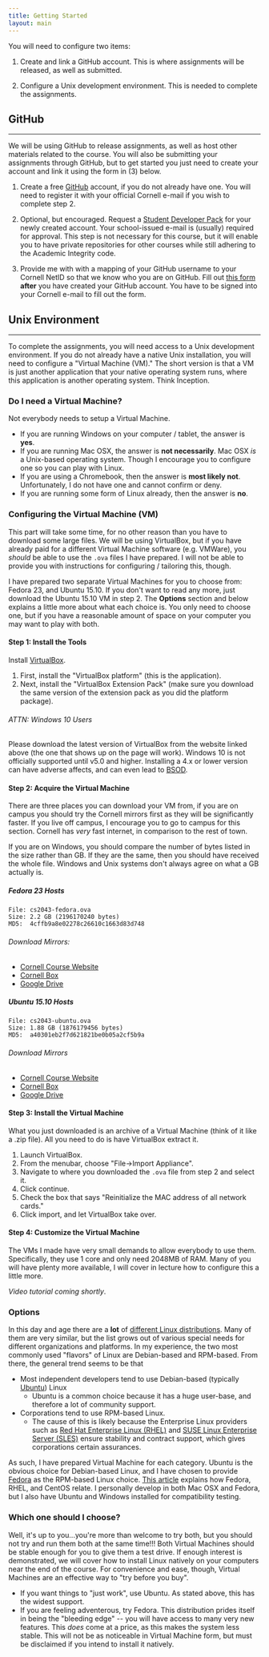 ```yaml
---
title: Getting Started
layout: main
---
```


You will need to configure two items:

1. Create and link a GitHub account. This is where assignments will be released, as well
   as submitted.

2. Configure a Unix development environment.  This is needed to complete the assignments.


## GitHub
------------

We will be using GitHub to release assignments, as well as host other materials related
to the course.  You will also be submitting your assignments through GitHub, but to get
started you just need to create your account and link it using the form in (3) below.

1. Create a free <a href="https://github.com/" target="_blank">GitHub</a> account, if
   you do not already have one.  You will need to register it with your official Cornell
   e-mail if you wish to complete step 2.<br />

2. Optional, but encouraged.  Request a <a href="https://education.github.com/pack" target="_blank">
   Student Developer Pack</a> for your newly created account.  Your school-issued e-mail
   is (usually) required for approval.  This step is not necessary for this course, but
   it will enable you to have private repositories for other courses while still adhering
   to the Academic Integrity code.<br />

3. Provide me with with a mapping of your GitHub username to your Cornell NetID
   so that we know who you are on GitHub.  Fill out
   <a href="http://goo.gl/forms/0HkAX4BxjO" target="_blank">this form</a> **after** you
   have created your GitHub account.  You have to be signed into your Cornell e-mail to
   fill out the form.

## Unix Environment
----------------------

To complete the assignments, you will need access to a Unix development environment.  If
you do not already have a native Unix installation, you will need to configure a "Virtual
Machine (VM)."  The short version is that a VM is just another application that your native
operating system runs, where this application is another operating system.  Think
Inception.

### Do I need a Virtual Machine?

Not everybody needs to setup a Virtual Machine.

- If you are running Windows on your computer / tablet, the answer is **yes**.
- If you are running Mac OSX, the answer is **not necessarily**.  Mac OSX *is* a
  Unix-based operating system.  Though I encourage you to configure one so you can
  play with Linux.
- If you are using a Chromebook, then the answer is **most likely not**.
  Unfortunately, I do not have one and cannot confirm or deny.
- If you are running some form of Linux already, then the answer is **no**.

### Configuring the Virtual Machine (VM)

This part will take some time, for no other reason than you have to download some large files.
We will be using VirtualBox, but if you have already paid for a different Virtual Machine
software (e.g. VMWare), you *should* be able to use the `.ova` files I have prepared.  I will
not be able to provide you with instructions for configuring / tailoring this, though.

I have prepared two separate Virtual Machines for you to choose from: Fedora 23, and Ubuntu 15.10.
If you don't want to read any more, just download the Ubuntu 15.10 VM in step 2.  The **Options**
section and below explains a little more about what each choice is.  You only need to choose one,
but if you have a reasonable amount of space on your computer you may want to play with both.

#### Step 1: Install the Tools

Install [VirtualBox](https://www.virtualbox.org/wiki/Downloads).

1. First, install the "VirtualBox platform" (this is the application).
2. Next, install the "VirtualBox Extension Pack" (make sure you download the same version of the
    extension pack as you did the platform package).  

###### ATTN: Windows 10 Users

Please download the latest version of VirtualBox from the website linked above (the one that shows
up on the page will work).  Windows 10 is not officially supported until v5.0 and higher.  Installing
a 4.x or lower version can have adverse affects, and can even lead to [BSOD](https://en.wikipedia.org/wiki/Blue_Screen_of_Death).


#### Step 2: Acquire the Virtual Machine

There are three places you can download your VM from, if you are on campus you should try the Cornell
mirrors first as they will be significantly faster.  If you live off campus, I encourage you to go
to campus for this section.  Cornell has *very* fast internet, in comparison to the rest of town.

If you are on Windows, you should compare the number of bytes listed in the size rather than GB.
If they are the same, then you should have received the whole file.  Windows and Unix systems don't
always agree on what a GB actually is.

##### Fedora 23 Hosts

    File: cs2043-fedora.ova
    Size: 2.2 GB (2196170240 bytes)
    MD5:  4cffb9a8e02278c26610c1663d83d748

###### Download Mirrors:
- [Cornell Course Website](http://www.cs.cornell.edu/courses/cs2043/2016sp/vms/cs2043-fedora.ova)
- [Cornell Box](https://cornell.box.com/cs2043-fedora)
- [Google Drive](https://drive.google.com/file/d/0B47IM_slYhMna1FBUjEwSTJwbmc/view?usp=sharing)

##### Ubuntu 15.10 Hosts

    File: cs2043-ubuntu.ova
    Size: 1.88 GB (1876179456 bytes)
    MD5:  a40301eb2f7d621821be0b05a2cf5b9a

###### Download Mirrors
- [Cornell Course Website](http://www.cs.cornell.edu/courses/cs2043/2016sp/vms/cs2043-ubuntu.ova)
- [Cornell Box](https://cornell.box.com/cs2043-ubuntu)
- [Google Drive](https://drive.google.com/file/d/0B47IM_slYhMnYk5mN1piM212NFU/view?usp=sharing)

#### Step 3: Install the Virtual Machine

What you just downloaded is an archive of a Virtual Machine (think of it like a .zip file).  All
you need to do is have VirtualBox extract it.

1. Launch VirtualBox.
2. From the menubar, choose "File->Import Appliance".
3. Navigate to where you downloaded the `.ova` file from step 2 and select it.
4. Click continue.
5. Check the box that says "Reinitialize the MAC address of all network cards."
6. Click import, and let VirtualBox take over.

#### Step 4: Customize the Virtual Machine

The VMs I made have very small demands to allow everybody to use them.  Specifically, they use 1 core and only need 2048MB of RAM.  Many of you will have plenty more available, I will cover in lecture how to configure this a little more.

<em>Video tutorial coming shortly</em>.

### Options

In this day and age there are a **lot** of [different Linux distributions][distros].  Many of
them are very similar, but the list grows out of various special needs for different organizations
and platforms.  In my experience, the two most commonly used "flavors" of Linux are
Debian-based and RPM-based.  From there, the general trend seems to be that

- Most independent developers tend to use Debian-based (typically [Ubuntu][ubuntu]) Linux
  - Ubuntu is a common choice because it has a huge user-base, and therefore a lot of
    community support.
- Corporations tend to use RPM-based Linux.
  - The cause of this is likely because the Enterprise Linux providers such as
    [Red Hat Enterprise Linux (RHEL)][RHEL] and [SUSE Linux Enterprise Server (SLES)][SLES]
    ensure stability and contract support, which gives corporations certain assurances.

As such, I have prepared Virtual Machine for each category.  Ubuntu is the obvious choice for
Debian-based Linux, and I have chosen to provide [Fedora][fedora] as the RPM-based Linux choice.
[This article][red-relations] explains how Fedora, RHEL, and CentOS relate.  I personally develop
in both Mac OSX and Fedora, but I also have Ubuntu and Windows installed for compatibility testing.

[distros]: https://en.wikipedia.org/wiki/List_of_Linux_distributions
[ubuntu]: http://www.ubuntu.com/
[RHEL]: https://www.redhat.com/en/technologies/linux-platforms/enterprise-linux
[SLES]: https://www.suse.com/
[fedora]: https://getfedora.org/
[red-relations]: https://danielmiessler.com/study/fedora_redhat_centos/

### Which one should I choose?

Well, it's up to you...you're more than welcome to try both, but you should not try and run them
both at the same time!!!  Both Virtual Machines should be stable enough for you to give them a
test drive.  If enough interest is demonstrated, we will cover how to install Linux natively on
your computers near the end of the course.  For convenience and ease, though, Virtual Machines
are an effective way to "try before you buy".

- If you want things to "just work", use Ubuntu.  As stated above, this has the widest support.
- If you are feeling adventerous, try Fedora.  This distribution prides itself in being the
  "bleeding edge" -- you will have access to many very new features.  This *does* come at a price,
  as this makes the system less stable.  This will not be as noticeable in Virtual Machine form,
  but must be disclaimed if you intend to install it natively.
